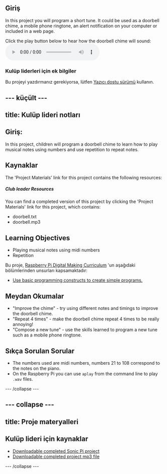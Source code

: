 ## Giriş

In this project you will program a short tune. It could be used as a doorbell chime, a mobile phone ringtone, an alert notification on your computer or included in a web page.

<div id="audio-preview" class="pdf-hidden">
  Click the play button below to hear how the doorbell chime will sound: <audio controls preload> <source src="resources/doorbell.mp3" type="audio/mpeg"> Your browser does not support the <code>audio</code> element. </audio>
</div>

### Kulüp liderleri için ek bilgiler

Bu projeyi yazdırmanız gerekiyorsa, lütfen [Yazıcı dostu sürümü](https://projects.raspberrypi.org/en/projects/compose-tune/print) kullanın.

## \--- küçült \---

## title: Kulüp lideri notları

## Giriş:

In this project, children will program a doorbell chime to learn how to play musical notes using numbers and use repetition to repeat notes.

## Kaynaklar

The 'Project Materials' link for this project contains the following resources:

##### Club leader Resources

You can find a completed version of this project by clicking the 'Project Materials' link for this project, which contains:

* doorbell.txt
* doorbell.mp3

## Learning Objectives

* Playing musical notes using midi numbers
* Repetition

Bu proje, [Raspberry Pi Digital Making Curriculum](http://rpf.io/curriculum) 'un aşağıdaki bölümlerinden unsurları kapsamaktadır:

* [Use basic programming constructs to create simple programs.](https://www.raspberrypi.org/curriculum/programming/creator)

## Meydan Okumalar

* "Improve the chime" - try using different notes and timings to improve the doorbell chime.
* "Repeat 4 times" - make the doorbell chime repeat 4 times to be really annoying!
* "Compose a new tune" - use the skills learned to program a new tune such as a mobile phone ringtone.

## Sıkça Sorulan Sorular

* The numbers used are midi numbers, numbers 21 to 108 correspond to the notes on the piano.
* On the Raspberry Pi you can use `aplay` from the command line to play `.wav` files.

\--- /collapse \---

## \--- collapse \---

## title: Proje materyalleri

## Kulüp lideri için kaynaklar

* [Downloadable completed Sonic Pi project](resources/doorbell.txt)
* [Downloadable completed project mp3 file](resources/doorbell.mp3)

\--- /collapse \---